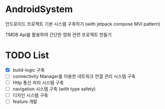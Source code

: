 # AndroidSystem
안드로이드 프로젝트 기본 시스템 구축하기 (with jetpack compose MVI pattern)

TMDB Api를 활용하여 간단한 영화 관련 프로젝트 만들기

# TODO List
- [x] build-logic 구축
- [ ] connectivity Manager를 이용한 네트워크 연결 관리 시스템 구축
- [ ] Http 통신 처리 시스템 구축
- [ ] navigation 시스템 구축 (with type safety)
- [ ] 디자인 시스템 구축
- [ ] feature 개발 
